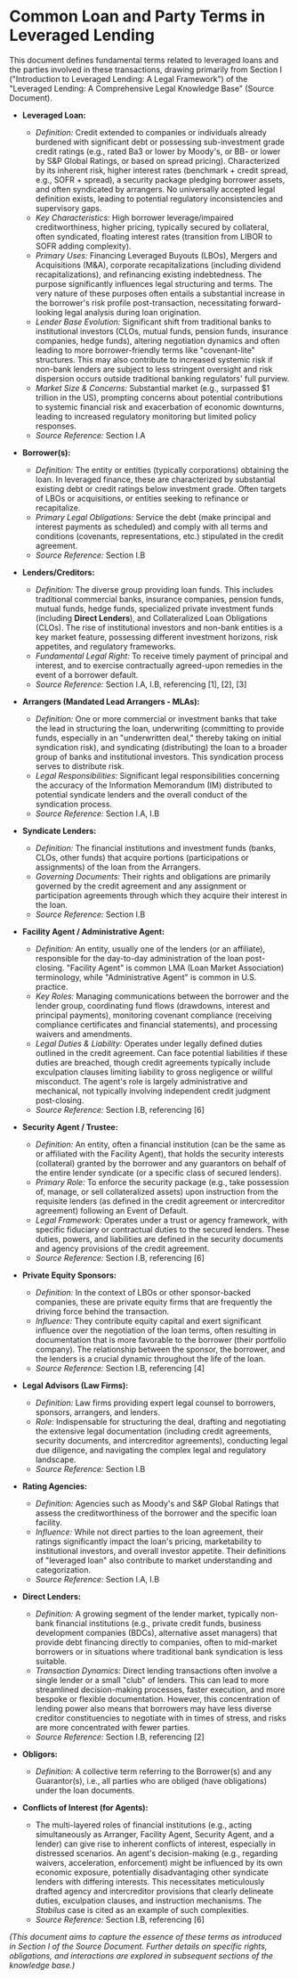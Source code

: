 # Common Loan and Party Terms in Leveraged Lending

This document defines fundamental terms related to leveraged loans and the parties involved in these transactions, drawing primarily from Section I ("Introduction to Leveraged Lending: A Legal Framework") of the "Leveraged Lending: A Comprehensive Legal Knowledge Base" (Source Document).

*   **Leveraged Loan:**
    *   *Definition:* Credit extended to companies or individuals already burdened with significant debt or possessing sub-investment grade credit ratings (e.g., rated Ba3 or lower by Moody's, or BB- or lower by S&P Global Ratings, or based on spread pricing). Characterized by its inherent risk, higher interest rates (benchmark + credit spread, e.g., SOFR + spread), a security package pledging borrower assets, and often syndicated by arrangers. No universally accepted legal definition exists, leading to potential regulatory inconsistencies and supervisory gaps.
    *   *Key Characteristics:* High borrower leverage/impaired creditworthiness, higher pricing, typically secured by collateral, often syndicated, floating interest rates (transition from LIBOR to SOFR adding complexity).
    *   *Primary Uses:* Financing Leveraged Buyouts (LBOs), Mergers and Acquisitions (M&A), corporate recapitalizations (including dividend recapitalizations), and refinancing existing indebtedness. The purpose significantly influences legal structuring and terms. The very nature of these purposes often entails a substantial increase in the borrower's risk profile post-transaction, necessitating forward-looking legal analysis during loan origination.
    *   *Lender Base Evolution:* Significant shift from traditional banks to institutional investors (CLOs, mutual funds, pension funds, insurance companies, hedge funds), altering negotiation dynamics and often leading to more borrower-friendly terms like "covenant-lite" structures. This may also contribute to increased systemic risk if non-bank lenders are subject to less stringent oversight and risk dispersion occurs outside traditional banking regulators' full purview.
    *   *Market Size & Concerns:* Substantial market (e.g., surpassed $1 trillion in the US), prompting concerns about potential contributions to systemic financial risk and exacerbation of economic downturns, leading to increased regulatory monitoring but limited policy responses.
    *   *Source Reference:* Section I.A

*   **Borrower(s):**
    *   *Definition:* The entity or entities (typically corporations) obtaining the loan. In leveraged finance, these are characterized by substantial existing debt or credit ratings below investment grade. Often targets of LBOs or acquisitions, or entities seeking to refinance or recapitalize.
    *   *Primary Legal Obligations:* Service the debt (make principal and interest payments as scheduled) and comply with all terms and conditions (covenants, representations, etc.) stipulated in the credit agreement.
    *   *Source Reference:* Section I.B

*   **Lenders/Creditors:**
    *   *Definition:* The diverse group providing loan funds. This includes traditional commercial banks, insurance companies, pension funds, mutual funds, hedge funds, specialized private investment funds (including **Direct Lenders**), and Collateralized Loan Obligations (CLOs). The rise of institutional investors and non-bank entities is a key market feature, possessing different investment horizons, risk appetites, and regulatory frameworks.
    *   *Fundamental Legal Right:* To receive timely payment of principal and interest, and to exercise contractually agreed-upon remedies in the event of a borrower default.
    *   *Source Reference:* Section I.A, I.B, referencing [1], [2], [3]

*   **Arrangers (Mandated Lead Arrangers - MLAs):**
    *   *Definition:* One or more commercial or investment banks that take the lead in structuring the loan, underwriting (committing to provide funds, especially in an "underwritten deal," thereby taking on initial syndication risk), and syndicating (distributing) the loan to a broader group of banks and institutional investors. This syndication process serves to distribute risk.
    *   *Legal Responsibilities:* Significant legal responsibilities concerning the accuracy of the Information Memorandum (IM) distributed to potential syndicate lenders and the overall conduct of the syndication process.
    *   *Source Reference:* Section I.A, I.B

*   **Syndicate Lenders:**
    *   *Definition:* The financial institutions and investment funds (banks, CLOs, other funds) that acquire portions (participations or assignments) of the loan from the Arrangers.
    *   *Governing Documents:* Their rights and obligations are primarily governed by the credit agreement and any assignment or participation agreements through which they acquire their interest in the loan.
    *   *Source Reference:* Section I.B

*   **Facility Agent / Administrative Agent:**
    *   *Definition:* An entity, usually one of the lenders (or an affiliate), responsible for the day-to-day administration of the loan post-closing. "Facility Agent" is common LMA (Loan Market Association) terminology, while "Administrative Agent" is common in U.S. practice.
    *   *Key Roles:* Managing communications between the borrower and the lender group, coordinating fund flows (drawdowns, interest and principal payments), monitoring covenant compliance (receiving compliance certificates and financial statements), and processing waivers and amendments.
    *   *Legal Duties & Liability:* Operates under legally defined duties outlined in the credit agreement. Can face potential liabilities if these duties are breached, though credit agreements typically include exculpation clauses limiting liability to gross negligence or willful misconduct. The agent's role is largely administrative and mechanical, not typically involving independent credit judgment post-closing.
    *   *Source Reference:* Section I.B, referencing [6]

*   **Security Agent / Trustee:**
    *   *Definition:* An entity, often a financial institution (can be the same as or affiliated with the Facility Agent), that holds the security interests (collateral) granted by the borrower and any guarantors on behalf of the entire lender syndicate (or a specific class of secured lenders).
    *   *Primary Role:* To enforce the security package (e.g., take possession of, manage, or sell collateralized assets) upon instruction from the requisite lenders (as defined in the credit agreement or intercreditor agreement) following an Event of Default.
    *   *Legal Framework:* Operates under a trust or agency framework, with specific fiduciary or contractual duties to the secured lenders. These duties, powers, and liabilities are defined in the security documents and agency provisions of the credit agreement.
    *   *Source Reference:* Section I.B, referencing [6]

*   **Private Equity Sponsors:**
    *   *Definition:* In the context of LBOs or other sponsor-backed companies, these are private equity firms that are frequently the driving force behind the transaction.
    *   *Influence:* They contribute equity capital and exert significant influence over the negotiation of the loan terms, often resulting in documentation that is more favorable to the borrower (their portfolio company). The relationship between the sponsor, the borrower, and the lenders is a crucial dynamic throughout the life of the loan.
    *   *Source Reference:* Section I.B, referencing [4]

*   **Legal Advisors (Law Firms):**
    *   *Definition:* Law firms providing expert legal counsel to borrowers, sponsors, arrangers, and lenders.
    *   *Role:* Indispensable for structuring the deal, drafting and negotiating the extensive legal documentation (including credit agreements, security documents, and intercreditor agreements), conducting legal due diligence, and navigating the complex legal and regulatory landscape.
    *   *Source Reference:* Section I.B

*   **Rating Agencies:**
    *   *Definition:* Agencies such as Moody's and S&P Global Ratings that assess the creditworthiness of the borrower and the specific loan facility.
    *   *Influence:* While not direct parties to the loan agreement, their ratings significantly impact the loan's pricing, marketability to institutional investors, and overall investor appetite. Their definitions of "leveraged loan" also contribute to market understanding and categorization.
    *   *Source Reference:* Section I.A, I.B

*   **Direct Lenders:**
    *   *Definition:* A growing segment of the lender market, typically non-bank financial institutions (e.g., private credit funds, business development companies (BDCs), alternative asset managers) that provide debt financing directly to companies, often to mid-market borrowers or in situations where traditional bank syndication is less suitable.
    *   *Transaction Dynamics:* Direct lending transactions often involve a single lender or a small "club" of lenders. This can lead to more streamlined decision-making processes, faster execution, and more bespoke or flexible documentation. However, this concentration of lending power also means that borrowers may have less diverse creditor constituencies to negotiate with in times of stress, and risks are more concentrated with fewer parties.
    *   *Source Reference:* Section I.B, referencing [2]

*   **Obligors:**
    *   *Definition:* A collective term referring to the Borrower(s) and any Guarantor(s), i.e., all parties who are obliged (have obligations) under the loan documents.

*   **Conflicts of Interest (for Agents):**
    *   The multi-layered roles of financial institutions (e.g., acting simultaneously as Arranger, Facility Agent, Security Agent, and a lender) can give rise to inherent conflicts of interest, especially in distressed scenarios. An agent's decision-making (e.g., regarding waivers, acceleration, enforcement) might be influenced by its own economic exposure, potentially disadvantaging other syndicate lenders with differing interests. This necessitates meticulously drafted agency and intercreditor provisions that clearly delineate duties, exculpation clauses, and instruction mechanisms. The *Stabilus* case is cited as an example of such complexities.
    *   *Source Reference:* Section I.B, referencing [6]

*(This document aims to capture the essence of these terms as introduced in Section I of the Source Document. Further details on specific rights, obligations, and interactions are explored in subsequent sections of the knowledge base.)*
